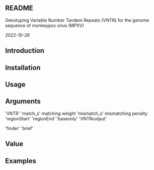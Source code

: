 ## README
Genotyping Variable Number Tandem Repeats (VNTR) for the genome sequence of monkeypox virus (MPXV)

*2022-10-26*

## Introduction


## Installation

## Usage

## Arguments

'VNTR'
'match_s' matching weight
'mismatch_s' mismatching penalty
'regionStart'
'regionEnd'
'baseonly'
'VNTRoutput'

'finder'
'brief'

## Value

## Examples
